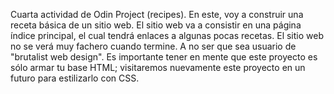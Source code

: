 Cuarta actividad de Odin Project (recipes). En este, voy a construir una receta básica de un sitio web.
El sitio web va a consistir en una página índice principal, el cual tendrá enlaces a algunas pocas recetas. El sitio web no se verá muy fachero cuando termine. A no ser que sea usuario de "brutalist web design".
Es importante tener en mente que este proyecto es sólo armar tu base HTML; visitaremos nuevamente este proyecto en un futuro para estilizarlo con CSS.